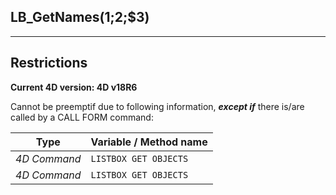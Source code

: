 ﻿## LB_GetNames($1;$2;$3)---## Restrictions**Current 4D version: 4D v18R6**Cannot be preemptif due to following information, ***except if*** there is/are called by a CALL FORM command:|Type|Variable / Method name||------|------||*4D Command*|`LISTBOX GET OBJECTS`||*4D Command*|`LISTBOX GET OBJECTS`|